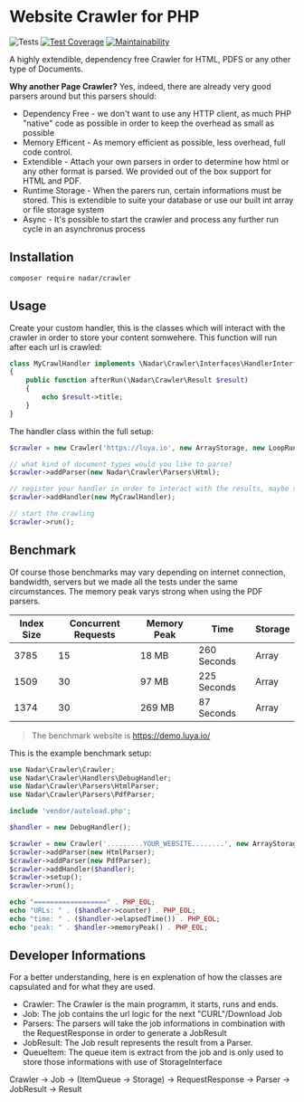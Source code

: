 # Website Crawler for PHP

![Tests](https://github.com/nadar/php-page-crawler/workflows/Tests/badge.svg)
[![Test Coverage](https://api.codeclimate.com/v1/badges/75ae58115a911edfb178/test_coverage)](https://codeclimate.com/github/nadar/crawler/test_coverage)
[![Maintainability](https://api.codeclimate.com/v1/badges/75ae58115a911edfb178/maintainability)](https://codeclimate.com/github/nadar/crawler/maintainability)

A highly extendible, dependency free Crawler for HTML, PDFS or any other type of Documents.

**Why another Page Crawler?** Yes, indeed, there are already very good parsers around but this parsers should:

+ Dependency Free - we don't want to use any HTTP client, as much PHP "native" code as possible in order to keep the overhead as small as possible
+ Memory Efficent - As memory efficient as possible, less overhead, full code control.
+ Extendible - Attach your own parsers in order to determine how html or any other format is parsed. We provided out of the box support for HTML and PDF.
+ Runtime Storage - When the parers run, certain informations must be stored. This is extendible to suite your database or use our built int array or file storage system
+ Async - It's possible to start the crawler and process any further run cycle in an asynchronus process


## Installation

```
composer require nadar/crawler
```

## Usage

Create your custom handler, this is the classes which will interact with the crawler in order to store your content somwehere. This function will run after each url is crawled:

```php
class MyCrawlHandler implements \Nadar\Crawler\Interfaces\HandlerInterface
{
    public function afterRun(\Nadar\Crawler\Result $result)
    {
        echo $result->title;
    }
}
```

The handler class within the full setup:

```php
$crawler = new Crawler('https://luya.io', new ArrayStorage, new LoopRunner);

// what kind of document types would you like to parse?
$crawler->addParser(new Nadar\Crawler\Parsers\Html);

// register your handler in order to interact with the results, maybe store them in a database?
$crawler->addHandler(new MyCrawlHandler);

// start the crawling
$crawler->run();
```

## Benchmark

Of course those benchmarks may vary depending on internet connection, bandwidth, servers but we made all the tests under the same circumstances. The memory peak varys strong when using the PDF parsers.

| Index Size     | Concurrent Requests    | Memory Peak     |Time               | Storage
|-------------- |-------------------    |-----------        |----               | ---
| 3785          | 15                    | 18 MB             | 260 Seconds       | Array
| 1509          | 30                    | 97 MB             | 225 Seconds       | Array
| 1374          | 30                    | 269 MB            | 87 Seconds        | Array

> The benchmark website is https://demo.luya.io/


This is the example benchmark setup:

```php
use Nadar\Crawler\Crawler;
use Nadar\Crawler\Handlers\DebugHandler;
use Nadar\Crawler\Parsers\HtmlParser;
use Nadar\Crawler\Parsers\PdfParser;

include 'vendor/autoload.php';

$handler = new DebugHandler();

$crawler = new Crawler('.........YOUR_WEBSITE........', new ArrayStorage, new LoopRunner);
$crawler->addParser(new HtmlParser);
$crawler->addParser(new PdfParser);
$crawler->addHandler($handler);
$crawler->setup();
$crawler->run();

echo "==================" . PHP_EOL;
echo "URLs: " . ($handler->counter) . PHP_EOL;
echo "time: " . ($handler->elapsedTime()) . PHP_EOL;
echo "peak: " . $handler->memoryPeak() . PHP_EOL;
```

## Developer Informations

For a better understanding, here is en explenation of how the classes are capsulated and for what they are used.

+ Crawler: The Crawler is the main programm, it starts, runs and ends.
+ Job: The job contains the url logic for the next "CURL"/Download Job
+ Parsers: The parsers will take the job informations in combination with the RequestResponse in order to generate a JobResult
+ JobResult: The Job result represents the result from a Parser.
+ QueueItem: The queue item is extract from the job and is only used to store those informations with use of StorageInterface


Crawler -> Job -> (ItemQueue -> Storage) -> RequestResponse -> Parser -> JobResult -> Result